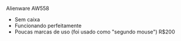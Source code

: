Alienware AW558
- Sem caixa
- Funcionando perfeitamente
- Poucas marcas de uso (foi usado como "segundo mouse")
R$200